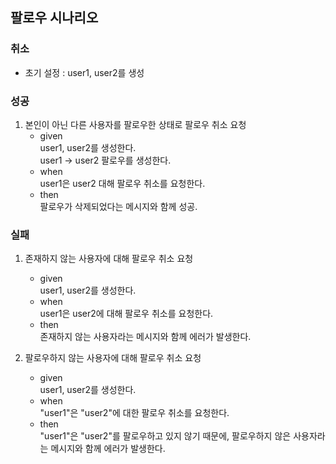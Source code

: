 ## 팔로우 시나리오

### 취소

* 초기 설정 : user1, user2를 생성

### 성공

1. 본인이 아닌 다른 사용자를 팔로우한 상태로 팔로우 취소 요청
    * given  
        user1, user2를 생성한다.  
        user1 -> user2 팔로우를 생성한다.
    * when  
        user1은 user2 대해 팔로우 취소를 요청한다.
    * then  
        팔로우가 삭제되었다는 메시지와 함께 성공.
    
### 실패

1. 존재하지 않는 사용자에 대해 팔로우 취소 요청
    * given  
        user1, user2를 생성한다.
    * when  
        user1은 user2에 대해 팔로우 취소를 요청한다.
    * then  
        존재하지 않는 사용자라는 메시지와 함께 에러가 발생한다.

2. 팔로우하지 않는 사용자에 대해 팔로우 취소 요청
    * given  
        user1, user2를 생성한다.
    * when  
        "user1"은 "user2"에 대한 팔로우 취소를 요청한다.
    * then  
        "user1"은 "user2"를 팔로우하고 있지 않기 때문에, 팔로우하지 않은 사용자라는 메시지와 함께 에러가 발생한다.
